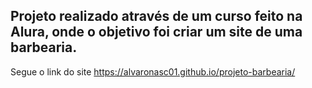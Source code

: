 <h2>Projeto realizado através de um curso feito na Alura, onde o objetivo foi criar um site de uma barbearia.</h2>

Segue o link do site https://alvaronasc01.github.io/projeto-barbearia/

